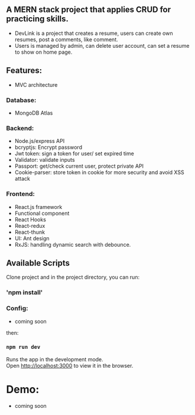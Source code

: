 ## A MERN stack project that applies CRUD for practicing skills.

- DevLink is a project that creates a resume, users can create own resumes, post a comments, like comment.
- Users is managed by admin, can delete user account, can set a resume to show on home page.

## Features:

- MVC architecture

### Database:

- MongoDB Atlas

### Backend:

- Node.js/express API
- bcryptjs: Encrypt password
- Jwt token: sign a token for user/ set expired time
- Validator: validate inputs
- Passport: get/check current user, protect private API
- Cookie-parser: store token in cookie for more security and avoid XSS attack

### Frontend:

- React.js framework
- Functional component
- React Hooks
- React-redux
- React-thunk
- UI: Ant design
- RxJS: handling dynamic search with debounce.

## Available Scripts

Clone project and in the project directory, you can run:

### 'npm install'

### Config:

- coming soon

then:

### `npm run dev`

Runs the app in the development mode.\
Open [http://localhost:3000](http://localhost:3000) to view it in the browser.

# Demo:

- coming soon
